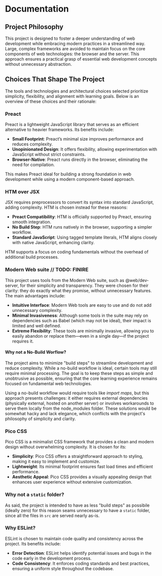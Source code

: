 # Documentation

## Project Philosophy

This project is designed to foster a deeper understanding of web development while embracing modern practices in a streamlined way. Large, complex frameworks are avoided to maintain focus on the core components of web technologies: the browser and the server. This approach ensures a practical grasp of essential web development concepts without unnecessary abstraction.

## Choices That Shape The Project

The tools and technologies and architectural choices selected prioritize simplicity, flexibility, and alignment with learning goals. Below is an overview of these choices and their rationale:

### Preact

Preact is a lightweight JavaScript library that serves as an efficient alternative to heavier frameworks. Its benefits include:

- **Small Footprint**: Preact’s minimal size improves performance and reduces complexity.
- **Unopinionated Design**: It offers flexibility, allowing experimentation with JavaScript without strict constraints.
- **Browser-Native**: Preact runs directly in the browser, eliminating the need for compilation.

This makes Preact ideal for building a strong foundation in web development while using a modern component-based approach.

### HTM over JSX

JSX requires preprocessors to convert its syntax into standard JavaScript, adding complexity. HTM is chosen instead for these reasons:

- **Preact Compatibility**: HTM is officially supported by Preact, ensuring smooth integration.
- **No Build Step**: HTM runs natively in the browser, supporting a simpler workflow.
- **Standard JavaScript**: Using tagged template literals, HTM aligns closely with native JavaScript, enhancing clarity.

HTM supports a focus on coding fundamentals without the overhead of additional build processes.

### Modern Web suite // TODO: FINIRE

This project uses tools from the Modern Web suite, such as @web/dev-server, for their simplicity and transparency. They were chosen for their clarity: they do exactly what they promise, without unnecessary features. The main advantages include:

- **Intuitive Interface**: Modern Web tools are easy to use and do not add unnecessary complexity.
- **Minimal Invasiveness**: Although some tools in the suite may rely on dependencies such as Babel (which may not be ideal), their impact is limited and well defined.
- **Extreme Flexibility**: These tools are minimally invasive, allowing you to easily abandon or replace them—even in a single day—if the project requires it.

#### Why not a No-Build Worflow?

The project aims to minimize "build steps" to streamline development and reduce complexity. While a no-build workflow is ideal, certain tools may still require minimal processing. The goal is to keep these steps as simple and unobtrusive as possible, ensuring that the core learning experience remains focused on fundamental web technologies.

Using a no-build workflow would require tools like *import maps*, but this approach presents challenges: it either requires external dependencies (physically external, hosted on another server) or involves workarounds to serve them locally from the node_modules folder. These solutions would be somewhat hacky and lack elegance, which conflicts with the project's philosophy of simplicity and clarity.

### Pico CSS

Pico CSS is a minimalist CSS framework that provides a clean and modern design without overwhelming complexity. It is chosen for its:

- **Simplicity**: Pico CSS offers a straightforward approach to styling, making it easy to implement and customize.
- **Lightweight**: Its minimal footprint ensures fast load times and efficient performance.
- **Aesthetic Appeal**: Pico CSS provides a visually appealing design that enhances user experience without extensive customization.

### Why not a `static` folder?

As said, the project is intended to have as less "build steps" as possibile (ideally zero) for this reason seams unnecessary to have a `static` folder, since all the files in `src` are served nearly as-is.

### Why ESLint?

ESLint is chosen to maintain code quality and consistency across the project. Its benefits include:
- **Error Detection**: ESLint helps identify potential issues and bugs in the code early in the development process.
- **Code Consistency**: It enforces coding standards and best practices, ensuring a uniform style throughout the codebase.